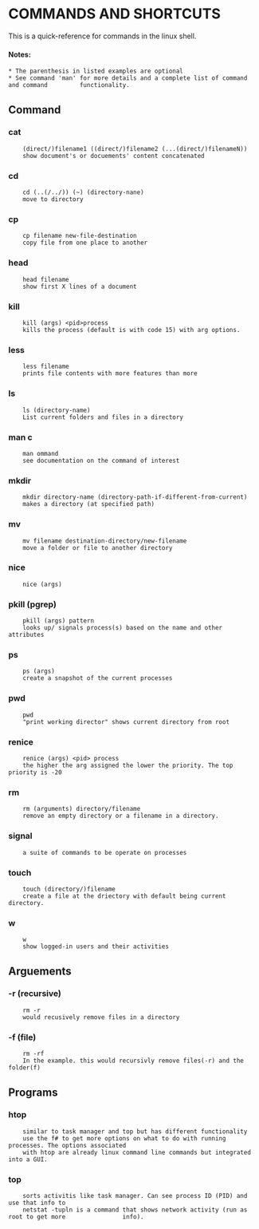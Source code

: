 # COMMANDS AND SHORTCUTS
This is a quick-reference for commands in the linux shell.

#### Notes: 
	* The parenthesis in listed examples are optional
	* See command 'man' for more details and a complete list of command and command 		functionality.

## Command		
### cat		
		(direct/)filename1 ((direct/)filename2 (...(direct/)filenameN))			
		show document's or docuements' content concatenated

### cd	
		cd (..(/../)) (~) (directory-nane)
		move to directory
			
### cp	
		cp filename new-file-destination
		copy file from one place to another
 
### head	
		head filename
		show first X lines of a document
	
### kill 
		kill (args) <pid>process
		kills the process (default is with code 15) with arg options.
	
### less	
		less filename
		prints file contents with more features than more	
	
### ls 	
		ls (directory-name)
		List current folders and files in a directory

### man	c
		man ommand			
		see documentation on the command of interest

### mkdir	
		mkdir directory-name (directory-path-if-different-from-current)
		makes a directory (at specified path)

### mv	
		mv filename destination-directory/new-filename
		move a folder or file to another directory
		
### nice
		nice (args) 

### pkill (pgrep)
		pkill (args) pattern
		looks up/ signals process(s) based on the name and other attributes
		
### ps
		ps (args)
		create a snapshot of the current processes

### pwd
		pwd
		"print working director" shows current directory from root
		
### renice
		renice (args) <pid> process
		the higher the arg assigned the lower the priority. The top priority is -20

### rm	
		rm (arguments) directory/filename
		remove an empty directory or a filename in a directory.

### signal
		a suite of commands to be operate on processes 
		
### touch	
		touch (directory/)filename
		create a file at the driectory with default being current directory.

### w	
		w
		show logged-in users and their activities

## Arguements
### -r	(recursive)
		rm -r 
		would recusively remove files in a directory
		
### -f	(file)
		rm -rf 
		In the example. this would recursivly remove files(-r) and the folder(f)

## Programs
### htop	
		similar to task manager and top but has different functionality
		use the f# to get more options on what to do with running processes. The options associated
		with htop are already linux command line commands but integrated into a GUI.


### top 	
		sorts activitis like task manager. Can see process ID (PID) and use that info to 
		netstat -tupln is a command that shows network activity (run as root to get more 				info).
